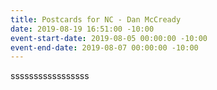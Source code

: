 ```yaml
---
title: Postcards for NC - Dan McCready
date: 2019-08-19 16:51:00 -10:00
event-start-date: 2019-08-05 00:00:00 -10:00
event-end-date: 2019-08-07 00:00:00 -10:00
---
```


sssssssssssssssss
